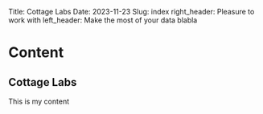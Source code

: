 Title: Cottage Labs
Date: 2023-11-23
Slug: index
right_header: Pleasure to work with
left_header: Make the most of your data blabla

# Content
## Cottage Labs
This is my content